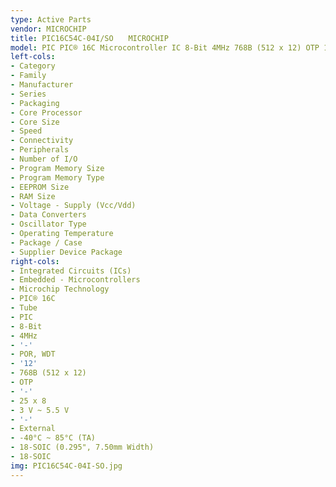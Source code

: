 ```yaml
---
type: Active Parts
vendor: MICROCHIP
title: PIC16C54C-04I/SO　　MICROCHIP
model: PIC PIC® 16C Microcontroller IC 8-Bit 4MHz 768B (512 x 12) OTP 18-SOIC
left-cols:
- Category
- Family
- Manufacturer
- Series
- Packaging 
- Core Processor
- Core Size
- Speed
- Connectivity
- Peripherals
- Number of I/O
- Program Memory Size
- Program Memory Type
- EEPROM Size
- RAM Size
- Voltage - Supply (Vcc/Vdd)
- Data Converters
- Oscillator Type
- Operating Temperature
- Package / Case
- Supplier Device Package
right-cols:
- Integrated Circuits (ICs)
- Embedded - Microcontrollers
- Microchip Technology
- PIC® 16C
- Tube 
- PIC
- 8-Bit
- 4MHz
- '-'
- POR, WDT
- '12'
- 768B (512 x 12)
- OTP
- '-'
- 25 x 8
- 3 V ~ 5.5 V
- '-'
- External
- -40°C ~ 85°C (TA)
- 18-SOIC (0.295", 7.50mm Width)
- 18-SOIC
img: PIC16C54C-04I-SO.jpg
---
```

